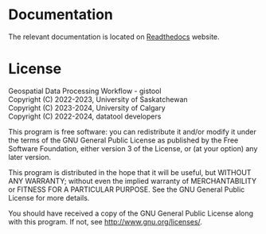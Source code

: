 # Documentation
The relevant documentation is located on [Readthedocs](https://gistool.readthedocs.io/en/latest/) website.

# License
Geospatial Data Processing Workflow - gistool <br>
Copyright (C) 2022-2023, University of Saskatchewan<br>
Copyright (C) 2023-2024, University of Calgary<br>
Copyright (C) 2022-2024, datatool developers

This program is free software: you can redistribute it and/or modify
it under the terms of the GNU General Public License as published by
the Free Software Foundation, either version 3 of the License, or
(at your option) any later version.

This program is distributed in the hope that it will be useful,
but WITHOUT ANY WARRANTY; without even the implied warranty of
MERCHANTABILITY or FITNESS FOR A PARTICULAR PURPOSE.  See the
GNU General Public License for more details.

You should have received a copy of the GNU General Public License
along with this program.  If not, see <http://www.gnu.org/licenses/>.

